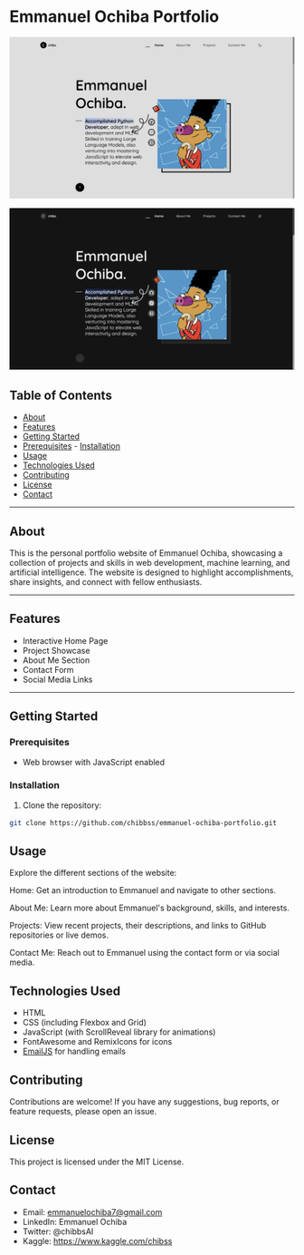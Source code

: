 # Emmanuel Ochiba Portfolio
![Screenshot](Screenshot%202023-09-19%20at%2009.47.11.png)

![Screenshot](Screenshot%202023-09-19%20at%2009.47.27.png)



## Table of Contents

- [About](#about)
- [Features](#features)
- [Getting Started](#getting-started)
- [Prerequisites](#prerequisites) - [Installation](#installation)
- [Usage](#usage)
- [Technologies Used](#technologies-used)
- [Contributing](#contributing)
- [License](#license)
- [Contact](#contact)

---

## About

This is the personal portfolio website of Emmanuel Ochiba, showcasing a collection of projects and skills in web development, machine learning, and artificial intelligence. The website is designed to highlight accomplishments, share insights, and connect with fellow enthusiasts.

---

## Features

- Interactive Home Page
- Project Showcase
- About Me Section
- Contact Form
- Social Media Links

---

## Getting Started

### Prerequisites

- Web browser with JavaScript enabled

### Installation

1. Clone the repository:

```bash
git clone https://github.com/chibbss/emmanuel-ochiba-portfolio.git
```

## Usage
  
 Explore the different sections of the website:

  Home: Get an introduction to Emmanuel and navigate to other sections.
  
  About Me: Learn more about Emmanuel's background, skills, and interests.
  
  Projects: View recent projects, their descriptions, and links to GitHub repositories or live demos.
  
  Contact Me: Reach out to Emmanuel using the contact form or via social media.


## Technologies Used

- HTML
- CSS (including Flexbox and Grid)
- JavaScript (with ScrollReveal library for animations)
- FontAwesome and RemixIcons for icons
- [EmailJS](https://www.emailjs.com/) for handling emails


## Contributing

Contributions are welcome! If you have any suggestions, bug reports, or feature requests, please open an issue.

## License
This project is licensed under the MIT License.

## Contact
- Email: emmanuelochiba7@gmail.com
- LinkedIn: Emmanuel Ochiba
- Twitter: @chibbsAI
- Kaggle: https://www.kaggle.com/chibss


  
